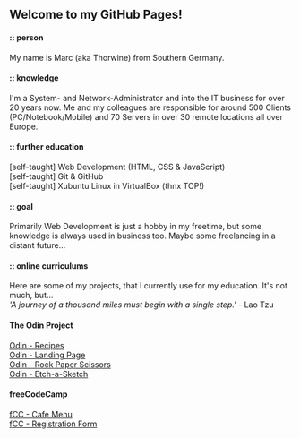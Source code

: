 ## Welcome to my GitHub Pages!

#### :: person

My name is Marc (aka Thorwine) from Southern Germany. 

#### :: knowledge

I'm a System- and Network-Administrator and into the IT business for over 20 years now. Me and my colleagues are responsible for around 500 Clients (PC/Notebook/Mobile) and 70 Servers in over 30 remote locations all over Europe.

#### :: further education

[self-taught] Web Development (HTML, CSS & JavaScript)<br>
[self-taught] Git & GitHub<br>
[self-taught] Xubuntu Linux in VirtualBox (thnx TOP!)

#### :: goal

Primarily Web Development is just a hobby in my freetime, but some knowledge is always used in business too. Maybe some freelancing in a distant future...

#### :: online curriculums

Here are some of my projects, that I currently use for my education. It's not much, but...<br>
 *'A journey of a thousand miles must begin with a single step.'* - Lao Tzu

#### The Odin Project

[Odin - Recipes](https://thorwine.github.io/odin-recipes/)<br>
[Odin - Landing Page](https://thorwine.github.io/odin-landingpage/)<br>
[Odin - Rock Paper Scissors](https://thorwine.github.io/odin-rock-paper-scissors/)<br>
[Odin - Etch-a-Sketch](https://thorwine.github.io/odin-etch-a-sketch/)

#### freeCodeCamp

[fCC - Cafe Menu](https://thorwine.github.io/fCC-002-RWD-CafeMenu/)<br>
[fCC - Registration Form](https://thorwine.github.io/fCC-004-RWD-RegistrationForm/)